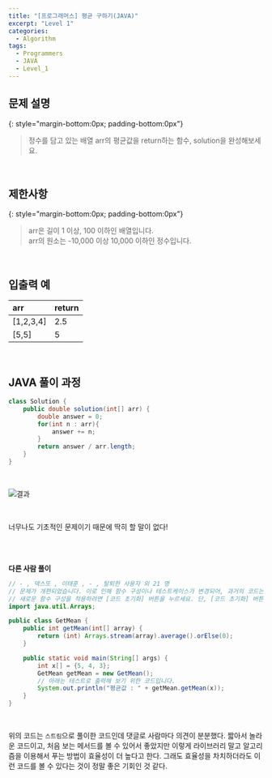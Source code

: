 ```yaml
---
title: "[프로그래머스] 평균 구하기(JAVA)"
excerpt: "Level 1"
categories: 
  - Algorithm
tags: 
  - Programmers
  - JAVA
  - Level_1
---
```


## 문제 설명
{: style="margin-bottom:0px; padding-bottom:0px"}

> 정수를 담고 있는 배열 arr의 평균값을 return하는 함수, solution을 완성해보세요.
<br>

## 제한사항
{: style="margin-bottom:0px; padding-bottom:0px"}
> arr은 길이 1 이상, 100 이하인 배열입니다.<br>
arr의 원소는 -10,000 이상 10,000 이하인 정수입니다.
<br>

## 입출력 예

|arr|return|
|:------|:------|
|[1,2,3,4]|2.5|
|[5,5]|5|

<br>

## JAVA 풀이 과정

```java
class Solution {
    public double solution(int[] arr) {
        double answer = 0;
        for(int n : arr){
            answer += n;
        }
        return answer / arr.length;
    }
}
```

<br>

![결과](https://user-images.githubusercontent.com/70805241/117309873-d0333180-aebd-11eb-996f-4ea36ff45990.png)


<br>

너무나도 기초적인 문제이기 때문에 딱히 할 말이 없다!

<br><br>


**다른 사람 풀이** <br>

```java
// - , 덱스또 , 이태훈 , - , 탈퇴한 사용자 외 21 명
// 문제가 개편되었습니다. 이로 인해 함수 구성이나 테스트케이스가 변경되어, 과거의 코드는 동작하지 않을 수 있습니다.
// 새로운 함수 구성을 적용하려면 [코드 초기화] 버튼을 누르세요. 단, [코드 초기화] 버튼을 누르면 작성 중인 코드는 사라집니다.
import java.util.Arrays;

public class GetMean {
    public int getMean(int[] array) {
        return (int) Arrays.stream(array).average().orElse(0);
    }

    public static void main(String[] args) {
        int x[] = {5, 4, 3};
        GetMean getMean = new GetMean();
        // 아래는 테스트로 출력해 보기 위한 코드입니다.
        System.out.println("평균값 : " + getMean.getMean(x));
    }
}
```

<br>

위의 코드는 `스트림`으로 풀이한 코드인데 댓글로 사람마다 의견이 분분했다. 짧아서 놀라운 코드이고, 처음 보는 메서드를 볼 수 있어서 좋았지만 이렇게 라이브러리 말고 알고리즘을 이용해서 푸는 방법이 효율성이 더 높다고 한다. 그래도 효율성을 차치하더라도 이런 코드를 볼 수 있다는 것이 정말 좋은 기회인 것 같다.
